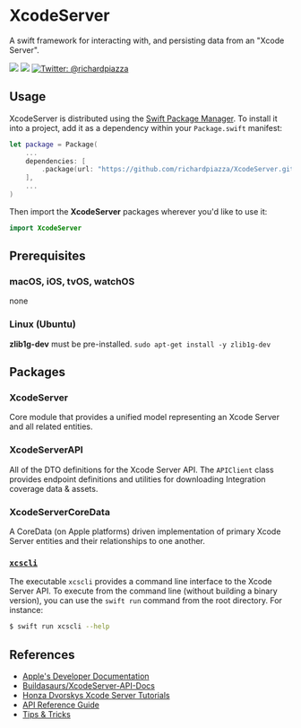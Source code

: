 # XcodeServer

A swift framework for interacting with, and persisting data from an "Xcode Server".

<p>
    <img src="https://github.com/richardpiazza/XcodeServer/workflows/Swift/badge.svg?branch=main" />
    <img src="https://img.shields.io/badge/Swift-5.3-orange.svg" />
    <a href="https://twitter.com/richardpiazza">
        <img src="https://img.shields.io/badge/twitter-@richardpiazza-blue.svg?style=flat" alt="Twitter: @richardpiazza" />
    </a>
</p>

## Usage

XcodeServer is distributed using the [Swift Package Manager](https://swift.org/package-manager). To install it into a project, add it as a 
dependency within your `Package.swift` manifest:

```swift
let package = Package(
    ...
    dependencies: [
        .package(url: "https://github.com/richardpiazza/XcodeServer.git", .upToNextMinor(from: "1.1.0")
    ],
    ...
)
```

Then import the **XcodeServer** packages wherever you'd like to use it:

```swift
import XcodeServer
```

## Prerequisites

### macOS, iOS, tvOS, watchOS

none

### Linux (Ubuntu)

**zlib1g-dev** must be pre-installed.
`sudo apt-get install -y zlib1g-dev`

## Packages

### XcodeServer

Core module that provides a unified model representing an Xcode Server and all related entities.


### XcodeServerAPI

All of the DTO definitions for the Xcode Server API. The `APIClient` class provides endpoint definitions and utilities for downloading
Integration coverage data & assets.

### XcodeServerCoreData

A CoreData (on Apple platforms) driven implementation of primary Xcode Server entities and their relationships to one another.

### [`xcscli`](Documentation/xcscli.md)

The executable `xcscli` provides a command line interface to the Xcode Server API. To execute from the command line (without building a 
binary version), you can use the `swift run` command from the root directory. For instance:

```bash
$ swift run xcscli --help
```

## References

* [Apple's Developer Documentation](https://developer.apple.com/library/archive/documentation/Xcode/Conceptual/XcodeServerAPIReference/index.html)
* [Buildasaurs/XcodeServer-API-Docs](https://github.com/buildasaurs/XcodeServer-API-Docs)
* [Honza Dvorskys Xcode Server Tutorials](https://honzadvorsky.com/pages/xcode_server_tutorials/)
* [API Reference Guide](Documentation/XcodeServerAPIReference.md)
* [Tips & Tricks](Documentation/TipsAndTricks.md)
